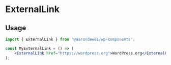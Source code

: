 # ExternalLink

## Usage

```jsx
import { ExternalLink } from '@aarondewes/wp-components';

const MyExternalLink = () => (
	<ExternalLink href="https://wordpress.org">WordPress.org</ExternalLink>
);
```
